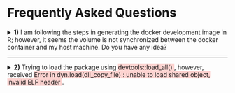 # Frequently Asked Questions


<details><summary>  <b>1)</b> I am following the steps in generating the docker development image in R; however, it seems the volume is not synchronized between the docker container and my host machine. Do you have any idea? </summary>
<p>

This question is related to {ref}`setting_rep_env`. The problem can happen in case of using different username and volume mount path. Make sure that the 3 shown user are the same values.

```s
docker run -it --rm \
        -p 8787:8787 \
        -e USER= --> user <-- \
        -e PASSWORD=password \
        -v "[Path to Project A on your system]:/home/ --> user <-- /Project_A" \
        -v "[Path to cache on your system]:/home/ -->user <-- /cache" rvers

```

</p>
</details>

***********

<details><summary>  <b>2)</b> Trying to load the package using <span style="background-color: #FDD3D0"> devtools::load_all() </span>, however, received <span style="background-color: #FDD3D0"> Error in dyn.load(dll_copy_file) : unable to load shared object, invalid ELF header </span>.  </summary>
<p>

This is mainly happens because the new docker container (possibliy run on Ubuntu) trying to use `.dll` cache file that is generated with other system. To resolve this issue, run the following command:

```r
devtools::clean_dll()
```

</p>
</details>